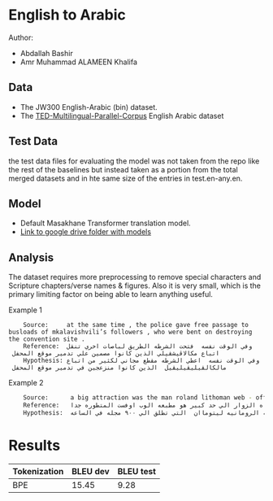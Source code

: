 # English to Arabic

Author: 
* Abdallah Bashir
* Amr Muhammad ALAMEEN Khalifa

## Data

* The JW300 English-Arabic (bin) dataset.
* The [TED-Multilingual-Parallel-Corpus](https://github.com/ajinkyakulkarni14/TED-Multilingual-Parallel-Corpus) English Arabic dataset	

## Test Data
the test data files for evaluating the model was not taken from the repo like the rest of the baselines but instead taken as a portion from the total merged datasets and in hte same size of the entries in test.en-any.en.  

## Model

- Default Masakhane Transformer translation model.
- [Link to google drive folder with models](https://drive.google.com/drive/folders/18P6HH9wavVpaR3UufoiUsTeqMnkvc1He)

## Analysis

The dataset requires more preprocessing to remove special characters and Scripture chapters/verse names & figures. Also it is very small, which is the primary limiting factor on being able to learn anything useful.

Example 1
```ar
	Source:     at the same time , the police gave free passage to busloads of mkalavishvili’s followers , who were bent on destroying the convention site .
	Reference:  وفي الوقت نفسه ‏ فتحت الشرطه الطريق لباصات اخري تنقل اتباع مكالاڤيشڤيلي الذين كانوا مصمين علي تدمير موقع المحفل ‏
	Hypothesis: وفي الوقت نفسه ‏ اعطي الشرطه مقطع مجاني لكثير من اتباع مالكالڤيليڤيليڤيل ‏ الذين كانوا منزعجين في تدمير موقع المحفل ‏
```

Example 2
```sh
	Source:      a big attraction was the man roland lithoman web - offset press that prints up to 90,000 magazines an hour .
	Reference:  وما لفت انتباه الزوار الي حد كبير هو مطبعه الوب اوفست المتطوره جدا ‏ man roland lithoman‏ ‏ التي يمكن ان تطبع ٠‏٩٠ مجله في الساعه ‏ 
	Hypothesis: كان جذب كبير هو الصحافه الرومانيه ليتوماان ‏ التي تطلق الي ٠‏٩٠ مجله في الساعه ‏
```

# Results

Tokenization | BLEU dev | BLEU test
--- | --- | ---
BPE | 15.45  | 9.28
